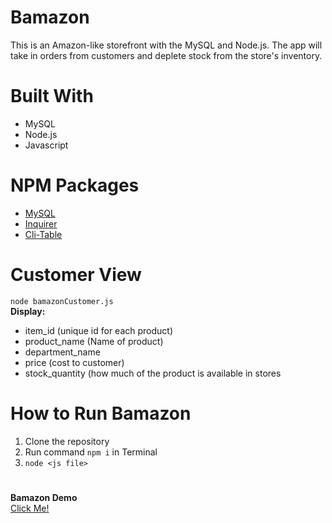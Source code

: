 # Bamazon
This is an Amazon-like storefront with the MySQL and Node.js. The app will take in orders from customers and deplete stock from the store's inventory. 
# Built With
* MySQL
* Node.js
* Javascript
# NPM Packages
* [MySQL](https://www.npmjs.com/package/mysql)
* [Inquirer](https://www.npmjs.com/package/inquirer)
* [Cli-Table](https://www.npmjs.com/package/cli-table)
# Customer View
`node bamazonCustomer.js`
<br>
**Display:**
   * item_id (unique id for each product)
   * product_name (Name of product)
   * department_name
   * price (cost to customer)
   * stock_quantity (how much of the product is available in stores
# How to Run Bamazon
1. Clone the repository
2. Run command `npm i` in Terminal
3. `node <js file>`
#
**Bamazon Demo**
<br>[Click Me!](https://drive.google.com/open?id=1bjdrQ5m3KBK7rGs3IWl6_2tRvoDHK2Zr)
